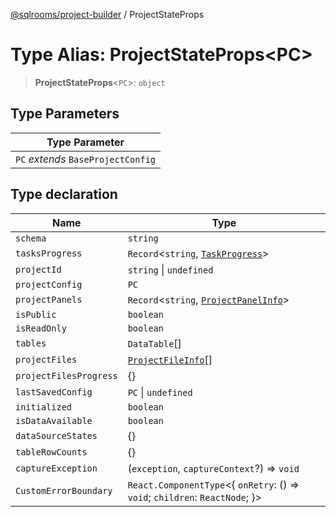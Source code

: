 [@sqlrooms/project-builder](../index.md) / ProjectStateProps

# Type Alias: ProjectStateProps\<PC\>

> **ProjectStateProps**\<`PC`\>: `object`

## Type Parameters

| Type Parameter |
| ------ |
| `PC` *extends* `BaseProjectConfig` |

## Type declaration

| Name | Type |
| ------ | ------ |
| <a id="schema"></a> `schema` | `string` |
| <a id="tasksprogress"></a> `tasksProgress` | `Record`\<`string`, [`TaskProgress`](TaskProgress.md)\> |
| <a id="projectid"></a> `projectId` | `string` \| `undefined` |
| <a id="projectconfig"></a> `projectConfig` | `PC` |
| <a id="projectpanels"></a> `projectPanels` | `Record`\<`string`, [`ProjectPanelInfo`](ProjectPanelInfo.md)\> |
| <a id="ispublic"></a> `isPublic` | `boolean` |
| <a id="isreadonly"></a> `isReadOnly` | `boolean` |
| <a id="tables"></a> `tables` | `DataTable`[] |
| <a id="projectfiles"></a> `projectFiles` | [`ProjectFileInfo`](ProjectFileInfo.md)[] |
| <a id="projectfilesprogress"></a> `projectFilesProgress` | \{\} |
| <a id="lastsavedconfig"></a> `lastSavedConfig` | `PC` \| `undefined` |
| <a id="initialized"></a> `initialized` | `boolean` |
| <a id="isdataavailable"></a> `isDataAvailable` | `boolean` |
| <a id="datasourcestates"></a> `dataSourceStates` | \{\} |
| <a id="tablerowcounts"></a> `tableRowCounts` | \{\} |
| <a id="captureexception"></a> `captureException` | (`exception`, `captureContext`?) => `void` |
| <a id="customerrorboundary"></a> `CustomErrorBoundary` | `React.ComponentType`\<\{ `onRetry`: () => `void`; `children`: `ReactNode`; \}\> |
